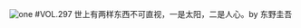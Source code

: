 ![one](http://image.wufazhuce.com/FiSOJ4Olgi1r45iNzKYNCCGizPWi)
#VOL.297
世上有两样东西不可直视，一是太阳，二是人心。by 东野圭吾
